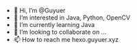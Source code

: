 - 👋 Hi, I’m @Guyuer
- 👀 I’m interested in Java, Python, OpenCV
- 🌱 I’m currently learning Java
- 💞️ I’m looking to collaborate on ...
- 📫 How to reach me hexo.guyuer.xyz

<!---
Guyue2651/Guyue2651 is a ✨ special ✨ repository because its `README.md` (this file) appears on your GitHub profile.
You can click the Preview link to take a look at your changes.
--->
